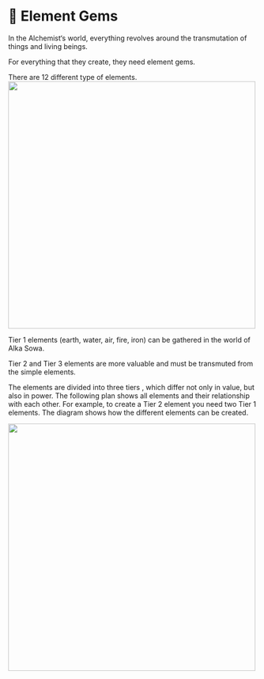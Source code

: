 # 💎 Element Gems

In the Alchemist‘s world, everything revolves around the transmutation of things and living beings. 

For everything that they create, they need element gems. 

There are 12 different type of elements. 
<img src="/img/elements.png" width="500" />



Tier 1 elements (earth, water, air, fire, iron) can be gathered in the world of Alka Sowa.

Tier 2 and Tier 3 elements are more valuable and must be transmuted from the simple elements.

The elements are divided into three tiers , which differ not only in value, but also in power. 
The following plan shows all elements and their relationship with each other. 
For example, to create a Tier 2 element you need two Tier 1 elements. The diagram shows how the
different elements can be created.

<img src="/img/mix_table.png" width="500" />



